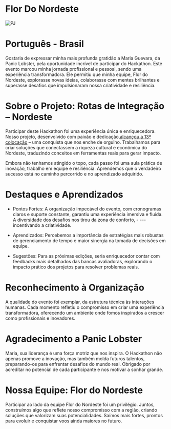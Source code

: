 # Flor Do Nordeste
![PJ](https://github.com/user-attachments/assets/8e0b59f9-8cbf-42f8-9a83-619b488025de)

# Português - Brasil

Gostaria de expressar minha mais profunda gratidão a Maria Guevara, da Panic Lobster, pela oportunidade incrível de participar do Hackathon. Este evento marcou minha jornada profissional e pessoal, sendo uma experiência transformadora. Ele permitiu que minha equipe, Flor do Nordeste, explorasse novas ideias, colaborasse com mentes brilhantes e superasse desafios que impulsionaram nossa criatividade e resiliência.

# Sobre o Projeto: Rotas de Integração – Nordeste

Participar deste Hackathon foi uma experiência única e enriquecedora. Nosso projeto, desenvolvido com paixão e dedicação,[alcançou a 13ª colocação](https://repositorio.enap.gov.br/jspui/bitstream/1/8037/6/Resultado%20Final%20Impulso%20Regional%20Hackathon%20Comunicado_25.pdf) – uma conquista que nos enche de orgulho. Trabalhamos para criar soluções que conectassem a riqueza cultural e econômica do Nordeste, traduzindo conceitos em ferramentas reais para gerar impacto.

Embora não tenhamos atingido o topo, cada passo foi uma aula prática de inovação, trabalho em equipe e resiliência. Aprendemos que o verdadeiro sucesso está no caminho percorrido e no aprendizado adquirido.

# Destaques e Aprendizados

- Pontos Fortes: A organização impecável do evento, com cronogramas claros e suporte constante, garantiu uma experiência imersiva e fluida. A diversidade dos desafios nos tirou da zona de conforto, - ---incentivando a criatividade.

- Aprendizados: Percebemos a importância de estratégias mais robustas de gerenciamento de tempo e maior sinergia na tomada de decisões em equipe.

- Sugestões: Para as próximas edições, seria enriquecedor contar com feedbacks mais detalhados das bancas avaliadoras, explorando o impacto prático dos projetos para resolver problemas reais.

# Reconhecimento à Organização

A qualidade do evento foi exemplar, da estrutura técnica às interações humanas. Cada momento refletiu o compromisso em criar uma experiência transformadora, oferecendo um ambiente onde fomos inspirados a crescer como profissionais e inovadores.

# Agradecimento a Panic Lobster

Maria, sua liderança é uma força motriz que nos inspira. O Hackathon não apenas promove a inovação, mas também molda futuros talentos, preparando-os para enfrentar desafios do mundo real. Obrigado por acreditar no potencial de cada participante e nos motivar a sonhar grande.

# Nossa Equipe: Flor do Nordeste

Participar ao lado da equipe Flor do Nordeste foi um privilégio. Juntos, construímos algo que reflete nosso compromisso com a região, criando soluções que valorizam suas potencialidades. Saímos mais fortes, prontos para evoluir e conquistar voos ainda maiores no futuro.
